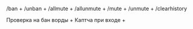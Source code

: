 /ban +
/unban +
/allmute +
/allunmute +
/mute +
/unmute +
/clearhistory



Проверка на бан ворды + 
Каптча при входе +